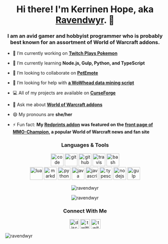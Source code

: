 <h1 align="center">Hi there! I'm Kerrinen Hope, aka <a href="https://ravendwyr.github.io">Ravendwyr</a>. 👋</h1>
<h3 align="center">I am an avid gamer and hobbyist programmer who is probably best known for an assortment of World of Warcraft addons.</h3>

- 🔭 I’m currently working on **[Twitch Plays Pokemon](https://ravendwyr.github.io/tpp-progress/run-status.html)**

- 🌱 I’m currently learning **Node.js, Gulp, Python, and TypeScript**

- 👯 I’m looking to collaborate on **[PetEmote](https://github.com/Ravendwyr/PetEmote)**

- 🤝 I’m looking for help with **[a WoWhead data mining script](https://github.com/Ravendwyr/TradeSkillInfo_DataMiner)**

- 💻 All of my projects are available on **[CurseForge](https://www.curseforge.com/members/ravendwyr/projects)**

- 💬 Ask me about **[World of Warcraft addons](https://ravendwyr.github.io/projects)**

- 😄 My pronouns are **she/her**

- ⚡ Fun fact: **My [Redprints addon](https://github.com/Ravendwyr/Redprints) was featured on the [front page of MMO-Champion](https://www.mmo-champion.com/threads/1663075-Toy-Box-Enhanced-Redprints-WoWPedia-TCG-Loot-Giveaway-Blue-Tweets-DLC-470), a popular World of Warcraft news and fan site**

<h3 align="center">Languages & Tools</h3>

<p align="center">
<img src="https://simpleicons.org/icons/visualstudiocode.svg" title="Visual Studio Code" alt="code" width="40" height="40"/>
<img src="https://simpleicons.org/icons/git.svg" title="Git" alt="git" width="40" height="40"/>
<img src="https://simpleicons.org/icons/github.svg" title="GitHub" alt="github" width="40" height="40"/>
<img src="https://simpleicons.org/icons/travisci.svg" title="Travis CI" alt="travis" width="40" height="40"/>
<img src="https://simpleicons.org/icons/gnubash.svg" title="Bash" alt="bash" width="40" height="40"/>
<br />
<img src="https://simpleicons.org/icons/lua.svg" title="Lua" alt="lua" width="40" height="40"/>
<img src="https://simpleicons.org/icons/markdown.svg" title="Markdown" alt="markdown" width="40" height="40"/>
<img src="https://simpleicons.org/icons/python.svg" title="Python" alt="python" width="40" height="40"/>
<img src="https://simpleicons.org/icons/java.svg" title="Java" alt="java" width="40" height="40"/>
<img src="https://simpleicons.org/icons/javascript.svg" title="JavaScript" alt="javascript" width="40" height="40"/>
<img src="https://simpleicons.org/icons/typescript.svg" title="TypeScript" alt="typescript" width="40" height="40"/>
<img src="https://simpleicons.org/icons/node-dot-js.svg" title="Node.js" alt="nodejs" width="40" height="40"/>
<img src="https://simpleicons.org/icons/gulp.svg" title="Gulp" alt="gulp" width="40" height="40"/>
</p>

<p align="center"><img src="https://github-readme-stats.vercel.app/api?username=ravendwyr&show_icons=true&include_all_commits=true&count_private=true" alt="ravendwyr"/></p>

<p align="center"><img src="https://github-readme-stats.vercel.app/api/top-langs/?username=ravendwyr&layout=compact&card_width=445" alt="ravendwyr"/></p>

<h3 align="center">Connect With Me</h3>

<p align="center">
<a href="https://top.gg/servers/299308204393889802" target="blank"><img align="center" src="https://simpleicons.org/icons/discord.svg" alt="discord" height="30" width="30"/></a>
<a href="https://twitter.com/ravendwyr" target="blank"><img align="center" src="https://simpleicons.org/icons/twitter.svg" alt="twitter" height="30" width="30"/></a>
<a href="https://twitch.tv/ravendwyr" target="blank"><img align="center" src="https://simpleicons.org/icons/twitch.svg" alt="twitch" height="30" width="30"/></a>
</p>

<p align="left"><img src="https://komarev.com/ghpvc/?username=ravendwyr" alt="ravendwyr"/></p>
